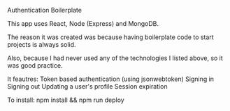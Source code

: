 Authentication Boilerplate

This app uses React, Node (Express) and MongoDB.

The reason it was created was because having boilerplate code to start projects is always solid.

Also, because I had never used any of the technologies I listed above, so it was good practice.

It feautres:
  Token based authentication (using jsonwebtoken)
  Signing in
  Signing out
  Updating a user's profile
  Session expiration

To install: npm install && npm run deploy
